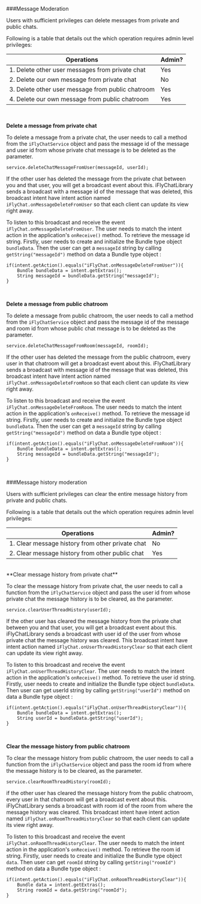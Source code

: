 ###Message Moderation

Users with sufficient privileges can delete messages from private and public chats.

Following is a table that details out the which operation requires admin level privileges:

| Operations                                        | Admin? |
|---------------------------------------------------|--------|
| 1. Delete other user messages from private chat   | Yes    |
| 2. Delete our own message from private chat       | No     |
| 3. Delete other user message from public chatroom | Yes    |
| 4. Delete our own message from public chatroom    | Yes    |

<br>

**Delete a message from private chat**

To delete a message from a private chat, the user needs to call a method from the `iFlyChatService` object and pass the message id of the message and user id from whose private chat message is to be deleted as the parameter.

~~~ {.language-java}
service.deleteChatMessageFromUser(messageId, userId);
~~~  
If the other user has deleted the message from the private chat between you and that user, you will get a broadcast event about this. iFlyChatLibrary sends a broadcast with a message id of the message that was deleted, this broadcast intent have intent action named `iFlyChat.onMessageDeleteFromUser` so that each client can update its view right away.

To listen to this broadcast and receive the event `iFlyChat.onMessageDeleteFromUser`. The user needs to match the intent action in the application's `onReceive()` method. To retrieve the message id string. Firstly, user needs to create and initialize the Bundle type object `bundleData`. Then the user can get a `messageId` string by calling `getString("messageId")` method on data a Bundle type object :

~~~ {.language-java}
if(intent.getAction().equals("iFlyChat.onMessageDeleteFromUser")){
    Bundle bundleData = intent.getExtras();
    String messageId = bundleData.getString("messageId");
}
~~~  
<br>

**Delete a message from public chatroom**

To delete a message from public chatroom, the user needs to call a method from the `iFlyChatService` object and pass the message id of the message and room id from whose public chat message is to be deleted as the parameter.
~~~ {.language-java}
service.deleteChatMessageFromRoom(messageId, roomId);
~~~  
If the other user has deleted the message from the public chatroom, every user in that chatroom will get a broadcast event about this. iFlyChatLibrary sends a broadcast with message id of the message that was deleted, this broadcast intent have intent action named `iFlyChat.onMessageDeleteFromRoom` so that each client can update its view right away.

To listen to this broadcast and receive the event `iFlyChat.onMessageDeleteFromRoom`. The user needs to match the intent action in the application's `onReceive()` method. To retrieve the message id string. Firstly, user needs to create and initialize the Bundle type object `bundleData`. Then the user can get a `messageId` string by calling `getString("messageId")` method on data a Bundle type object :

~~~ {.language-java}
if(intent.getAction().equals("iFlyChat.onMessageDeleteFromRoom")){
    Bundle bundleData = intent.getExtras();
    String messageId = bundleData.getString("messageId");
}
~~~  
<br>

###Message history moderation

Users with sufficient privileges can clear the entire message history from private and public chats.

Following is a table that details out the which operation requires admin level privileges:

| Operations                                       | Admin? |
|--------------------------------------------------|--------|
| 1. Clear message history from other private chat | No     |
| 2. Clear message history from other public chat  | Yes    |

<br>
**Clear message history from private chat**

To clear the message history from private chat, the user needs to call a function from the `iFlyChatService` object and pass the user id from whose private chat the message history is to be cleared, as the parameter.

~~~ {.language-java}
service.clearUserThreadHistory(userId);
~~~  
If the other user has cleared the message history from the private chat between you and that user, you will get a broadcast event about this. iFlyChatLibrary sends a broadcast with user id of the user from whose private chat the message history was cleared. This broadcast intent have intent action named `iFlyChat.onUserThreadHistoryClear` so that each client can update its view right away.

To listen to this broadcast and receive the event `iFlyChat.onUserThreadHistoryClear`. The user needs to match the intent action in the application's `onReceive()` method. To retrieve the user id string. Firstly, user needs to create and initialize the Bundle type object `bundleData`. Then user can get userId string by calling `getString("userId")` method on data a Bundle type object :
~~~ {.language-java}
if(intent.getAction().equals("iFlyChat.onUserThreadHistoryClear")){
    Bundle bundleData = intent.getExtras();
    String userId = bundleData.getString("userId");
}
~~~  
<br>

**Clear the message history from public chatroom**

To clear the message history from public chatroom, the user needs to call a function from the `iFlyChatService` object and pass the room id from where the message history is to be cleared, as the parameter.

~~~ {.language-java}
service.clearRoomThreadHistory(roomId);
~~~  
if the other user has cleared the message history from the public chatroom, every user in that chatroom will get a broadcast event about this. iFlyChatLibrary sends a broadcast with room id of the room from where the message history was cleared. This broadcast intent have intent action named `iFlyChat.onRoomThreadHistoryClear` so that each client can update its view right away.

To listen to this broadcast and receive the event `iFlyChat.onRoomThreadHistoryClear`. The user needs to match the intent action in the application's `onReceive()` method. To retrieve the room id string. Firstly, user needs to create and initialize the Bundle type object `data`. Then user can get `roomId` string by calling `getString("roomId")` method on data a Bundle type object :
~~~ {.language-java}
if(intent.getAction().equals("iFlyChat.onRoomThreadHistoryClear")){
    Bundle data = intent.getExtras();
    String roomId = data.getString("roomId");
}
~~~  
